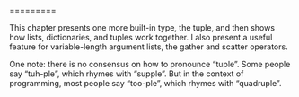 =========

This chapter presents one more built-in type, the tuple, and then shows how lists, dictionaries, and tuples work together. I also present a useful feature for variable-length argument lists, the gather and scatter operators.

One note: there is no consensus on how to pronounce “tuple”. Some people say “tuh-ple”, which rhymes with “supple”. But in the context of programming, most people say “too-ple”, which rhymes with “quadruple”.

